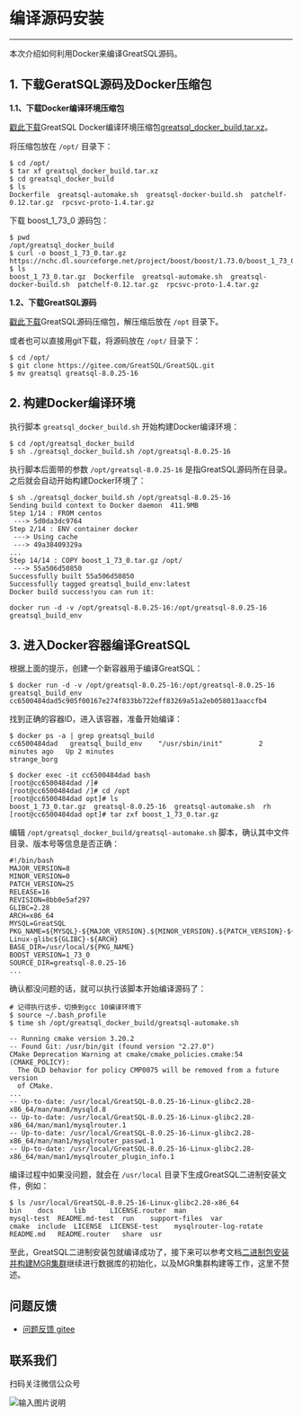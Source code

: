 # 编译源码安装
---

本次介绍如何利用Docker来编译GreatSQL源码。

## 1. 下载GeratSQL源码及Docker压缩包

**1.1、下载Docker编译环境压缩包**

[戳此下载](https://product.greatdb.com/GreatSQL/greatsql_docker_build.tar.xz)GreatSQL Docker编译环境压缩包[greatsql_docker_build.tar.xz](https://product.greatdb.com/GreatSQL/greatsql_docker_build.tar.xz)。

将压缩包放在 `/opt/` 目录下：
```
$ cd /opt/
$ tar xf greatsql_docker_build.tar.xz
$ cd greatsql_docker_build
$ ls
Dockerfile  greatsql-automake.sh  greatsql-docker-build.sh  patchelf-0.12.tar.gz  rpcsvc-proto-1.4.tar.gz
```

下载 boost_1_73_0 源码包：
```
$ pwd
/opt/greatsql_docker_build
$ curl -o boost_1_73_0.tar.gz https://nchc.dl.sourceforge.net/project/boost/boost/1.73.0/boost_1_73_0.tar.gz
$ ls
boost_1_73_0.tar.gz  Dockerfile  greatsql-automake.sh  greatsql-docker-build.sh  patchelf-0.12.tar.gz  rpcsvc-proto-1.4.tar.gz
```

**1.2、下载GreatSQL源码**

[戳此下载](https://gitee.com/GreatSQL/GreatSQL/releases/)GreatSQL源码压缩包，解压缩后放在 `/opt` 目录下。

或者也可以直接用git下载，将源码放在 `/opt/` 目录下：
```
$ cd /opt/
$ git clone https://gitee.com/GreatSQL/GreatSQL.git
$ mv greatsql greatsql-8.0.25-16
```

## 2. 构建Docker编译环境

执行脚本 `greatsql_docker_build.sh` 开始构建Docker编译环境：
```
$ cd /opt/greatsql_docker_build
$ sh ./greatsql_docker_build.sh /opt/greatsql-8.0.25-16
```

执行脚本后面带的参数 `/opt/greatsql-8.0.25-16` 是指GreatSQL源码所在目录。
之后就会自动开始构建Docker环境了：
```
$ sh ./greatsql_docker_build.sh /opt/greatsql-8.0.25-16
Sending build context to Docker daemon  411.9MB
Step 1/14 : FROM centos
 ---> 5d0da3dc9764
Step 2/14 : ENV container docker
 ---> Using cache
 ---> 49a38409329a
...
Step 14/14 : COPY boost_1_73_0.tar.gz /opt/
 ---> 55a506d50850
Successfully built 55a506d50850
Successfully tagged greatsql_build_env:latest
Docker build success!you can run it:

docker run -d -v /opt/greatsql-8.0.25-16:/opt/greatsql-8.0.25-16 greatsql_build_env
```

## 3. 进入Docker容器编译GreatSQL

根据上面的提示，创建一个新容器用于编译GreatSQL：
```
$ docker run -d -v /opt/greatsql-8.0.25-16:/opt/greatsql-8.0.25-16 greatsql_build_env
cc6500484dad5c905f00167e274f833bb722eff83269a51a2eb058013aaccfb4
```

找到正确的容器ID，进入该容器，准备开始编译：
```
$ docker ps -a | grep greatsql_build
cc6500484dad   greatsql_build_env    "/usr/sbin/init"         2 minutes ago   Up 2 minutes                                           strange_borg

$ docker exec -it cc6500484dad bash
[root@cc6500484dad /]#
[root@cc6500484dad /]# cd /opt
[root@cc6500484dad opt]# ls
boost_1_73_0.tar.gz  greatsql-8.0.25-16  greatsql-automake.sh  rh
[root@cc6500484dad opt]# tar zxf boost_1_73_0.tar.gz
```

编辑 `/opt/greatsql_docker_build/greatsql-automake.sh` 脚本，确认其中文件目录、版本号等信息是否正确：
```
#!/bin/bash
MAJOR_VERSION=8
MINOR_VERSION=0
PATCH_VERSION=25
RELEASE=16
REVISION=8bb0e5af297
GLIBC=2.28
ARCH=x86_64
MYSQL=GreatSQL
PKG_NAME=${MYSQL}-${MAJOR_VERSION}.${MINOR_VERSION}.${PATCH_VERSION}-${RELEASE}-Linux-glibc${GLIBC}-${ARCH}
BASE_DIR=/usr/local/${PKG_NAME}
BOOST_VERSION=1_73_0
SOURCE_DIR=greatsql-8.0.25-16
...
```

确认都没问题的话，就可以执行该脚本开始编译源码了：
```
# 记得执行这步，切换到gcc 10编译环境下
$ source ~/.bash_profile
$ time sh /opt/greatsql_docker_build/greatsql-automake.sh

-- Running cmake version 3.20.2
-- Found Git: /usr/bin/git (found version "2.27.0")
CMake Deprecation Warning at cmake/cmake_policies.cmake:54 (CMAKE_POLICY):
  The OLD behavior for policy CMP0075 will be removed from a future version
  of CMake.
...
-- Up-to-date: /usr/local/GreatSQL-8.0.25-16-Linux-glibc2.28-x86_64/man/man8/mysqld.8
-- Up-to-date: /usr/local/GreatSQL-8.0.25-16-Linux-glibc2.28-x86_64/man/man1/mysqlrouter.1
-- Up-to-date: /usr/local/GreatSQL-8.0.25-16-Linux-glibc2.28-x86_64/man/man1/mysqlrouter_passwd.1
-- Up-to-date: /usr/local/GreatSQL-8.0.25-16-Linux-glibc2.28-x86_64/man/man1/mysqlrouter_plugin_info.1
```

编译过程中如果没问题，就会在 `/usr/local` 目录下生成GreatSQL二进制安装文件，例如：
```
$ ls /usr/local/GreatSQL-8.0.25-16-Linux-glibc2.28-x86_64
bin    docs     lib      LICENSE.router  man                     mysql-test  README.md-test  run    support-files  var
cmake  include  LICENSE  LICENSE-test    mysqlrouter-log-rotate  README.md   README.router   share  usr
```
至此，GreatSQL二进制安装包就编译成功了，接下来可以参考文档[二进制包安装并构建MGR集群](./4-3-install-with-tarball.md)继续进行数据库的初始化，以及MGR集群构建等工作，这里不赘述。


**问题反馈**
---
- [问题反馈 gitee](https://gitee.com/GreatSQL/GreatSQL-Doc/issues)


**联系我们**
---

扫码关注微信公众号

![输入图片说明](https://images.gitee.com/uploads/images/2021/0802/141935_2ea2c196_8779455.jpeg "greatsql社区-wx-qrcode-0.5m.jpg")
